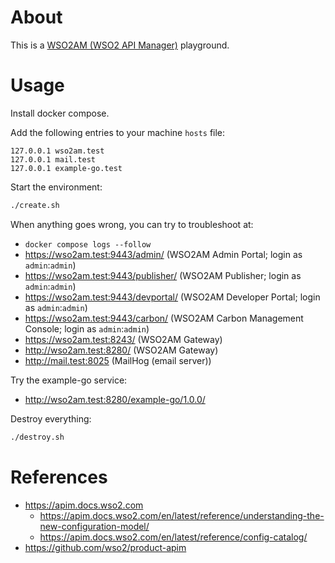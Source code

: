 # About

This is a [WSO2AM (WSO2 API Manager)](https://wso2.com/api-manager/) playground.

# Usage

Install docker compose.

Add the following entries to your machine `hosts` file:

```
127.0.0.1 wso2am.test
127.0.0.1 mail.test
127.0.0.1 example-go.test
```

Start the environment:

```bash
./create.sh
```

When anything goes wrong, you can try to troubleshoot at:

* `docker compose logs --follow`
* https://wso2am.test:9443/admin/ (WSO2AM Admin Portal; login as `admin`:`admin`)
* https://wso2am.test:9443/publisher/ (WSO2AM Publisher; login as `admin`:`admin`)
* https://wso2am.test:9443/devportal/ (WSO2AM Developer Portal; login as `admin`:`admin`)
* https://wso2am.test:9443/carbon/ (WSO2AM Carbon Management Console; login as `admin`:`admin`)
* https://wso2am.test:8243/ (WSO2AM Gateway)
* http://wso2am.test:8280/ (WSO2AM Gateway)
* http://mail.test:8025 (MailHog (email server))

Try the example-go service:

* http://wso2am.test:8280/example-go/1.0.0/

Destroy everything:

```bash
./destroy.sh
```

# References

* https://apim.docs.wso2.com
  * https://apim.docs.wso2.com/en/latest/reference/understanding-the-new-configuration-model/
  * https://apim.docs.wso2.com/en/latest/reference/config-catalog/
* https://github.com/wso2/product-apim
